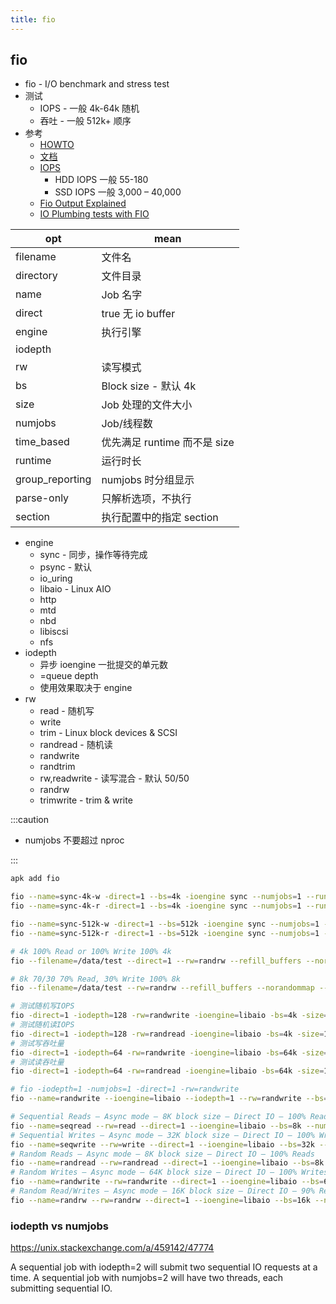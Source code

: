 ```yaml
---
title: fio
---
```


## fio

- fio - I/O benchmark and stress test
- 测试
  - IOPS - 一般 4k-64k 随机
  - 吞吐 - 一般 512k+ 顺序
- 参考
  - [HOWTO](https://github.com/axboe/fio/blob/master/HOWTO)
  - [文档](http://fio.readthedocs.io/en/latest/)
  - [IOPS](https://en.wikipedia.org/wiki/IOPS)
    - HDD IOPS 一般 55-180
    - SSD IOPS 一般 3,000 – 40,000
  - [Fio Output Explained](https://tobert.github.io/post/2014-04-17-fio-output-explained.html)
  - [IO Plumbing tests with FIO](https://blog.purestorage.com/io-plumbing-tests-with-fio/)

| opt             | mean                         |
| --------------- | ---------------------------- |
| filename        | 文件名                       |
| directory       | 文件目录                     |
| name            | Job 名字                     |
| direct          | true 无 io buffer            |
| engine          | 执行引擎                     |
| iodepth         |
| rw              | 读写模式                     |
| bs              | Block size - 默认 4k         |
| size            | Job 处理的文件大小           |
| numjobs         | Job/线程数                   |
| time_based      | 优先满足 runtime 而不是 size |
| runtime         | 运行时长                     |
| group_reporting | numjobs 时分组显示           |
| parse-only      | 只解析选项，不执行           |
| section         | 执行配置中的指定 section     |

- engine
  - sync - 同步，操作等待完成
  - psync - 默认
  - io_uring
  - libaio - Linux AIO
  - http
  - mtd
  - nbd
  - libiscsi
  - nfs
- iodepth
  - 异步 ioengine 一批提交的单元数
  - =queue depth
  - 使用效果取决于 engine
- rw
  - read - 随机写
  - write
  - trim - Linux block devices & SCSI
  - randread - 随机读
  - randwrite
  - randtrim
  - rw,readwrite - 读写混合 - 默认 50/50
  - randrw
  - trimwrite - trim & write

:::caution

- numjobs 不要超过 nproc

:::

```bash
apk add fio

fio --name=sync-4k-w -direct=1 --bs=4k -ioengine sync --numjobs=1 --runtime=60 --size=100m -rw=randwrite
fio --name=sync-4k-r -direct=1 --bs=4k -ioengine sync --numjobs=1 --runtime=60 --size=100m -rw=randread

fio --name=sync-512k-w -direct=1 --bs=512k -ioengine sync --numjobs=1 --runtime=60 --size=100m -rw=randwrite --time_based
fio --name=sync-512k-r -direct=1 --bs=512k -ioengine sync --numjobs=1 --runtime=60 --size=100m -rw=randread --time_based

# 4k 100% Read or 100% Write 100% 4k
fio --filename=/data/test --direct=1 --rw=randrw --refill_buffers --norandommap --randrepeat=0 --bs=4k --size=2g --rwmixread=100 --iodepth=16 --numjobs=16 --runtime=60 --group_reporting --name=4ktest

# 8k 70/30 70% Read, 30% Write 100% 8k
fio --filename=/data/test --rw=randrw --refill_buffers --norandommap --randrepeat=0 --bs=8k --rwmixread=70 --size=2g --iodepth=16 --numjobs=16 --runtime=60 --group_reporting --name=8k7030test

# 测试随机写IOPS
fio -direct=1 -iodepth=128 -rw=randwrite -ioengine=libaio -bs=4k -size=10G -numjobs=1 -runtime=1000 -group_reporting -name=/path/testfile
# 测试随机读IOPS
fio -direct=1 -iodepth=128 -rw=randread -ioengine=libaio -bs=4k -size=10G -numjobs=1 -runtime=1000 -group_reporting -name=/path/testfile
# 测试写吞吐量
fio -direct=1 -iodepth=64 -rw=randwrite -ioengine=libaio -bs=64k -size=10G -numjobs=1 -runtime=1000 -group_reporting -name=/path/testfile
# 测试读吞吐量
fio -direct=1 -iodepth=64 -rw=randread -ioengine=libaio -bs=64k -size=10G -numjobs=1 -runtime=1000 -group_reporting -name=/path/testfile

# fio -iodepth=1 -numjobs=1 -direct=1 -rw=randwrite
fio --name=randwrite --ioengine=libaio --iodepth=1 --rw=randwrite --bs=4k --direct=0 --size=512M --numjobs=2 --runtime=240 --group_reporting

# Sequential Reads – Async mode – 8K block size – Direct IO – 100% Reads
fio --name=seqread --rw=read --direct=1 --ioengine=libaio --bs=8k --numjobs=8 --size=1G --runtime=600  --group_reporting
# Sequential Writes – Async mode – 32K block size – Direct IO – 100% Writes
fio --name=seqwrite --rw=write --direct=1 --ioengine=libaio --bs=32k --numjobs=4 --size=2G --runtime=600 --group_reporting
# Random Reads – Async mode – 8K block size – Direct IO – 100% Reads
fio --name=randread --rw=randread --direct=1 --ioengine=libaio --bs=8k --numjobs=16 --size=1G --runtime=600 --group_reporting
# Random Writes – Async mode – 64K block size – Direct IO – 100% Writes
fio --name=randwrite --rw=randwrite --direct=1 --ioengine=libaio --bs=64k --numjobs=8 --size=512m --runtime=600 --group_reporting
# Random Read/Writes – Async mode – 16K block size – Direct IO – 90% Reads/10% Writes
fio --name=randrw --rw=randrw --direct=1 --ioengine=libaio --bs=16k --numjobs=8 --rwmixread=90 --size=1G --runtime=600 --group_reporting
```

### iodepth vs numjobs

https://unix.stackexchange.com/a/459142/47774

A sequential job with iodepth=2 will submit two sequential IO requests at a time.
A sequential job with numjobs=2 will have two threads, each submitting sequential IO.
